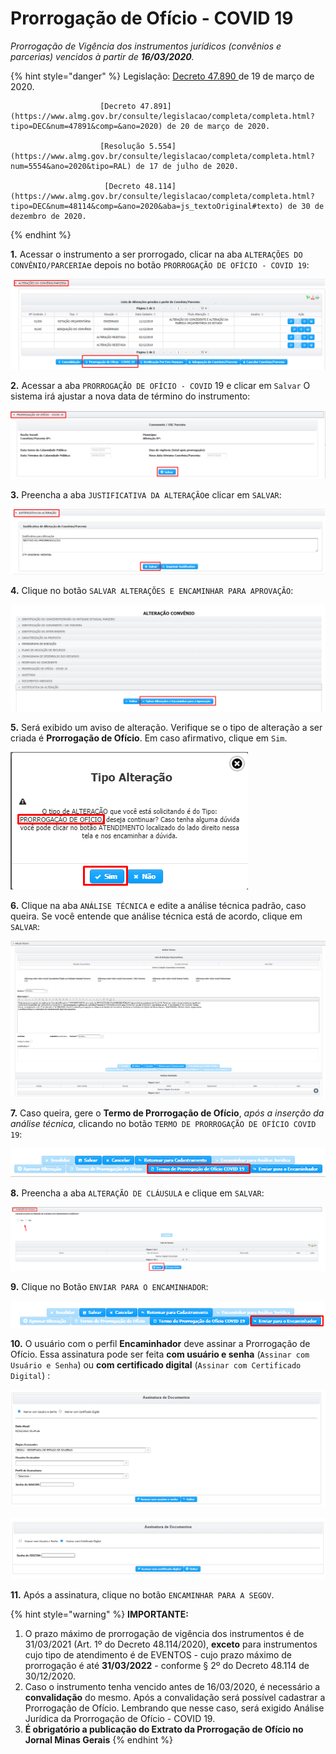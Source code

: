 # Prorrogação de Ofício - COVID 19

_Prorrogação de Vigência dos instrumentos jurídicos \(convênios e parcerias\) vencidos à partir de **16/03/2020**._

{% hint style="danger" %}
Legislação: [Decreto 47.890 ](https://www.almg.gov.br/consulte/legislacao/completa/completa.html?tipo=DEC&num=47890&comp=&ano=2020)de 19 de março de 2020.

                        [Decreto 47.891](https://www.almg.gov.br/consulte/legislacao/completa/completa.html?tipo=DEC&num=47891&comp=&ano=2020) de 20 de março de 2020.

                        [Resolução 5.554](https://www.almg.gov.br/consulte/legislacao/completa/completa.html?num=5554&ano=2020&tipo=RAL) de 17 de julho de 2020. 

                         [Decreto 48.114](https://www.almg.gov.br/consulte/legislacao/completa/completa.html?tipo=DEC&num=48114&comp=&ano=2020&aba=js_textoOriginal#texto) de 30 de dezembro de 2020.
{% endhint %}

**1.** Acessar o instrumento a ser prorrogado, clicar na aba `ALTERAÇÕES DO CONVÊNIO/PARCERIA`e depois no botão `PRORROGAÇÃO DE OFÍCIO - COVID 19`:

![](../../../.gitbook/assets/image%20%28358%29.png)

**2.** Acessar a aba `PRORROGAÇÃO DE OFÍCIO - COVID` 19  e clicar em `Salvar` O sistema irá ajustar a nova data de término do instrumento:

![](../../../.gitbook/assets/image%20%28443%29.png)

**3.** Preencha a aba `JUSTIFICATIVA DA ALTERAÇÃO`e clicar em `SALVAR`:

![](../../../.gitbook/assets/image%20%28359%29.png)

**4.** Clique no botão `SALVAR ALTERAÇÕES E ENCAMINHAR PARA APROVAÇÃO`:

![](../../../.gitbook/assets/image%20%28344%29.png)

**5.** Será exibido um aviso de alteração. Verifique se o tipo de alteração a ser criada é **Prorrogação de Ofício**. Em caso afirmativo, clique em `Sim`.

![](../../../.gitbook/assets/image%20%28360%29.png)

**6.** Clique na aba `ANÁLISE TÉCNICA` e edite a análise técnica padrão, caso queira. Se você entende que análise técnica está de acordo, clique em `SALVAR`:

![](../../../.gitbook/assets/image%20%28399%29.png)

**7.** Caso queira, gere o **Termo de Prorrogação de Ofício**, _após a inserção da análise técnica,_ clicando no botão `TERMO DE PRORROGAÇÃO DE OFÍCIO COVID 19`:

![](../../../.gitbook/assets/image%20%28348%29.png)

**8.** Preencha a aba `ALTERAÇÃO DE CLÁUSULA` e clique em `SALVAR`:

![](../../../.gitbook/assets/image%20%28349%29.png)

**9.** Clique no Botão `ENVIAR PARA O ENCAMINHADOR`:

![](../../../.gitbook/assets/image%20%28342%29.png)

**10.** O usuário com o perfil **Encaminhador** deve assinar a Prorrogação de Ofício. Essa assinatura pode ser feita **com usuário e senha** \(`Assinar com Usuário e Senha`\) ou **com certificado digital** \(`Assinar com Certificado Digital`\)  :

![Assinatura com Usu&#xE1;rio e Senha](../../../.gitbook/assets/image%20%28392%29.png)

![Assinatura com Certificado Digital](../../../.gitbook/assets/image%20%28395%29.png)

**11.** Após a assinatura, clique no botão `ENCAMINHAR PARA A SEGOV`.



{% hint style="warning" %}
**IMPORTANTE:**

1. O prazo máximo de prorrogação de vigência dos instrumentos é de 31/03/2021 \(Art. 1º do Decreto 48.114/2020\), **exceto** para instrumentos cujo tipo de atendimento é de EVENTOS - cujo prazo máximo de prorrogação é até **31/03/2022** - conforme §  2º do Decreto 48.114 de 30/12/2020.
2. Caso o instrumento tenha vencido antes de 16/03/2020, é necessário a **convalidação** do mesmo. Após a convalidação será possível cadastrar a Prorrogação de Ofício. Lembrando que nesse caso, será exigido Análise Jurídica da Prorrogação de Ofício - COVID 19.
3. **É obrigatório a publicação do Extrato da Prorrogação de Ofício no Jornal Minas Gerais**
{% endhint %}

